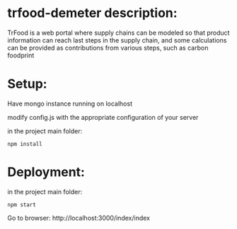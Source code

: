 # trfood-demeter description:
TrFood is a web portal where supply chains can be modeled so that product information can reach last steps in the supply chain, and some calculations can be provided as contributions from various steps, such as carbon foodprint

# Setup:
Have mongo instance running on localhost

modify config.js with the appropriate configuration of your server

in the project main folder:
```
npm install
```

# Deployment:
in the project main folder:
```
npm start 
```
Go to browser: http://localhost:3000/index/index
